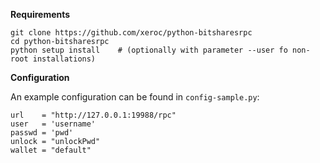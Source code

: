 **Requirements**

    git clone https://github.com/xeroc/python-bitsharesrpc
    cd python-bitsharesrpc
    python setup install    # (optionally with parameter --user fo non-root installations)

**Configuration**

An example configuration can be found in `config-sample.py`:

    url    = "http://127.0.0.1:19988/rpc"
    user   = 'username'
    passwd = 'pwd'
    unlock = "unlockPwd"
    wallet = "default"
